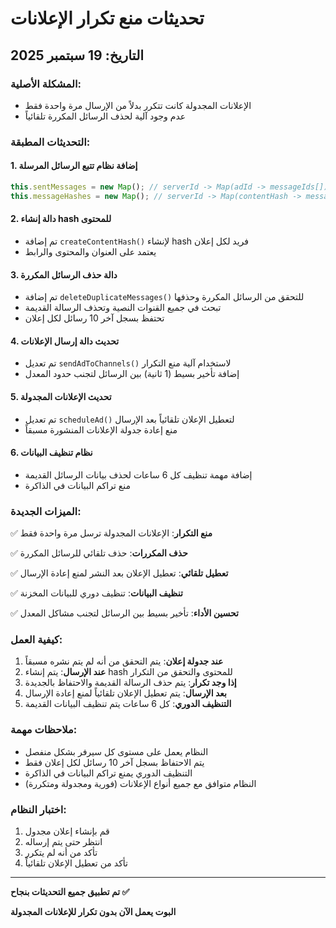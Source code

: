 # تحديثات منع تكرار الإعلانات

## التاريخ: 19 سبتمبر 2025

### المشكلة الأصلية:
- الإعلانات المجدولة كانت تتكرر بدلاً من الإرسال مرة واحدة فقط
- عدم وجود آلية لحذف الرسائل المكررة تلقائياً

### التحديثات المطبقة:

#### 1. إضافة نظام تتبع الرسائل المرسلة
```javascript
this.sentMessages = new Map(); // serverId -> Map(adId -> messageIds[])
this.messageHashes = new Map(); // serverId -> Map(contentHash -> messageId)
```

#### 2. دالة إنشاء hash للمحتوى
- تم إضافة `createContentHash()` لإنشاء hash فريد لكل إعلان
- يعتمد على العنوان والمحتوى والرابط

#### 3. دالة حذف الرسائل المكررة
- تم إضافة `deleteDuplicateMessages()` للتحقق من الرسائل المكررة وحذفها
- تبحث في جميع القنوات النصية وتحذف الرسالة القديمة
- تحتفظ بسجل آخر 10 رسائل لكل إعلان

#### 4. تحديث دالة إرسال الإعلانات
- تم تعديل `sendAdToChannels()` لاستخدام آلية منع التكرار
- إضافة تأخير بسيط (1 ثانية) بين الرسائل لتجنب حدود المعدل

#### 5. تحديث الإعلانات المجدولة
- تم تعديل `scheduleAd()` لتعطيل الإعلان تلقائياً بعد الإرسال
- منع إعادة جدولة الإعلانات المنشورة مسبقاً

#### 6. نظام تنظيف البيانات
- إضافة مهمة تنظيف كل 6 ساعات لحذف بيانات الرسائل القديمة
- منع تراكم البيانات في الذاكرة

### الميزات الجديدة:

✅ **منع التكرار**: الإعلانات المجدولة ترسل مرة واحدة فقط

✅ **حذف المكررات**: حذف تلقائي للرسائل المكررة

✅ **تعطيل تلقائي**: تعطيل الإعلان بعد النشر لمنع إعادة الإرسال

✅ **تنظيف البيانات**: تنظيف دوري للبيانات المخزنة

✅ **تحسين الأداء**: تأخير بسيط بين الرسائل لتجنب مشاكل المعدل

### كيفية العمل:

1. **عند جدولة إعلان**: يتم التحقق من أنه لم يتم نشره مسبقاً
2. **عند الإرسال**: يتم إنشاء hash للمحتوى والتحقق من التكرار
3. **إذا وجد تكرار**: يتم حذف الرسالة القديمة والاحتفاظ بالجديدة
4. **بعد الإرسال**: يتم تعطيل الإعلان تلقائياً لمنع إعادة الإرسال
5. **التنظيف الدوري**: كل 6 ساعات يتم تنظيف البيانات القديمة

### ملاحظات مهمة:

- النظام يعمل على مستوى كل سيرفر بشكل منفصل
- يتم الاحتفاظ بسجل آخر 10 رسائل لكل إعلان فقط
- التنظيف الدوري يمنع تراكم البيانات في الذاكرة
- النظام متوافق مع جميع أنواع الإعلانات (فورية ومجدولة ومتكررة)

### اختبار النظام:

1. قم بإنشاء إعلان مجدول
2. انتظر حتى يتم إرساله
3. تأكد من أنه لم يتكرر
4. تأكد من تعطيل الإعلان تلقائياً

---

**تم تطبيق جميع التحديثات بنجاح ✅**

**البوت يعمل الآن بدون تكرار للإعلانات المجدولة**